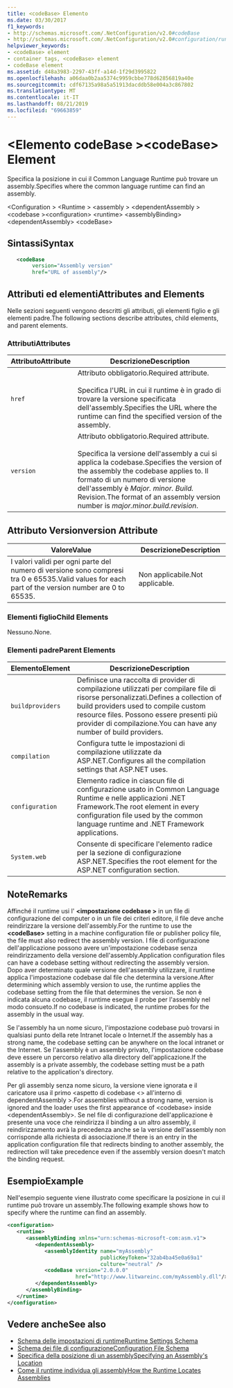 ```yaml
---
title: <codeBase> Elemento
ms.date: 03/30/2017
f1_keywords:
- http://schemas.microsoft.com/.NetConfiguration/v2.0#codeBase
- http://schemas.microsoft.com/.NetConfiguration/v2.0#configuration/runtime/assemblyBinding/dependentAssembly/codeBase
helpviewer_keywords:
- <codeBase> element
- container tags, <codeBase> element
- codeBase element
ms.assetid: d48a3983-2297-43ff-a14d-1f29d3995822
ms.openlocfilehash: a06daa0b2aa5374c9959cbbe778d62856819a40e
ms.sourcegitcommit: cdf67135a98a5a51913dacddb58e004a3c867802
ms.translationtype: MT
ms.contentlocale: it-IT
ms.lasthandoff: 08/21/2019
ms.locfileid: "69663859"
---
```

# <a name="codebase-element"></a><span data-ttu-id="2861f-102">\<Elemento codeBase ></span><span class="sxs-lookup"><span data-stu-id="2861f-102">\<codeBase> Element</span></span>

<span data-ttu-id="2861f-103">Specifica la posizione in cui il Common Language Runtime può trovare un assembly.</span><span class="sxs-lookup"><span data-stu-id="2861f-103">Specifies where the common language runtime can find an assembly.</span></span>

<span data-ttu-id="2861f-104">\<Configuration > \<Runtime > \<assembly > \<dependentAssembly > \<codebase ></span><span class="sxs-lookup"><span data-stu-id="2861f-104">\<configuration> \<runtime> \<assemblyBinding> \<dependentAssembly> \<codeBase></span></span>

## <a name="syntax"></a><span data-ttu-id="2861f-105">Sintassi</span><span class="sxs-lookup"><span data-stu-id="2861f-105">Syntax</span></span>

```xml
   <codeBase
        version="Assembly version"
        href="URL of assembly"/>
```

## <a name="attributes-and-elements"></a><span data-ttu-id="2861f-106">Attributi ed elementi</span><span class="sxs-lookup"><span data-stu-id="2861f-106">Attributes and Elements</span></span>

<span data-ttu-id="2861f-107">Nelle sezioni seguenti vengono descritti gli attributi, gli elementi figlio e gli elementi padre.</span><span class="sxs-lookup"><span data-stu-id="2861f-107">The following sections describe attributes, child elements, and parent elements.</span></span>

### <a name="attributes"></a><span data-ttu-id="2861f-108">Attributi</span><span class="sxs-lookup"><span data-stu-id="2861f-108">Attributes</span></span>

|<span data-ttu-id="2861f-109">Attributo</span><span class="sxs-lookup"><span data-stu-id="2861f-109">Attribute</span></span>|<span data-ttu-id="2861f-110">Descrizione</span><span class="sxs-lookup"><span data-stu-id="2861f-110">Description</span></span>|
|---------------|-----------------|
|`href`|<span data-ttu-id="2861f-111">Attributo obbligatorio.</span><span class="sxs-lookup"><span data-stu-id="2861f-111">Required attribute.</span></span><br /><br /> <span data-ttu-id="2861f-112">Specifica l'URL in cui il runtime è in grado di trovare la versione specificata dell'assembly.</span><span class="sxs-lookup"><span data-stu-id="2861f-112">Specifies the URL where the runtime can find the specified version of the assembly.</span></span>|
|`version`|<span data-ttu-id="2861f-113">Attributo obbligatorio.</span><span class="sxs-lookup"><span data-stu-id="2861f-113">Required attribute.</span></span><br /><br /> <span data-ttu-id="2861f-114">Specifica la versione dell'assembly a cui si applica la codebase.</span><span class="sxs-lookup"><span data-stu-id="2861f-114">Specifies the version of the assembly the codebase applies to.</span></span> <span data-ttu-id="2861f-115">Il formato di un numero di versione dell'assembly è *Major. minor. Build.* Revision.</span><span class="sxs-lookup"><span data-stu-id="2861f-115">The format of an assembly version number is *major.minor.build.revision*.</span></span>|

## <a name="version-attribute"></a><span data-ttu-id="2861f-116">Attributo Version</span><span class="sxs-lookup"><span data-stu-id="2861f-116">version Attribute</span></span>

|<span data-ttu-id="2861f-117">Valore</span><span class="sxs-lookup"><span data-stu-id="2861f-117">Value</span></span>|<span data-ttu-id="2861f-118">Descrizione</span><span class="sxs-lookup"><span data-stu-id="2861f-118">Description</span></span>|
|-----------|-----------------|
|<span data-ttu-id="2861f-119">I valori validi per ogni parte del numero di versione sono compresi tra 0 e 65535.</span><span class="sxs-lookup"><span data-stu-id="2861f-119">Valid values for each part of the version number are 0 to 65535.</span></span>|<span data-ttu-id="2861f-120">Non applicabile.</span><span class="sxs-lookup"><span data-stu-id="2861f-120">Not applicable.</span></span>|

### <a name="child-elements"></a><span data-ttu-id="2861f-121">Elementi figlio</span><span class="sxs-lookup"><span data-stu-id="2861f-121">Child Elements</span></span>

<span data-ttu-id="2861f-122">Nessuno.</span><span class="sxs-lookup"><span data-stu-id="2861f-122">None.</span></span>

### <a name="parent-elements"></a><span data-ttu-id="2861f-123">Elementi padre</span><span class="sxs-lookup"><span data-stu-id="2861f-123">Parent Elements</span></span>

|<span data-ttu-id="2861f-124">Elemento</span><span class="sxs-lookup"><span data-stu-id="2861f-124">Element</span></span>|<span data-ttu-id="2861f-125">Descrizione</span><span class="sxs-lookup"><span data-stu-id="2861f-125">Description</span></span>|
|-------------|-----------------|
|`buildproviders`|<span data-ttu-id="2861f-126">Definisce una raccolta di provider di compilazione utilizzati per compilare file di risorse personalizzati.</span><span class="sxs-lookup"><span data-stu-id="2861f-126">Defines a collection of build providers used to compile custom resource files.</span></span> <span data-ttu-id="2861f-127">Possono essere presenti più provider di compilazione.</span><span class="sxs-lookup"><span data-stu-id="2861f-127">You can have any number of build providers.</span></span>|
|`compilation`|<span data-ttu-id="2861f-128">Configura tutte le impostazioni di compilazione utilizzate da ASP.NET.</span><span class="sxs-lookup"><span data-stu-id="2861f-128">Configures all the compilation settings that ASP.NET uses.</span></span>|
|`configuration`|<span data-ttu-id="2861f-129">Elemento radice in ciascun file di configurazione usato in Common Language Runtime e nelle applicazioni .NET Framework.</span><span class="sxs-lookup"><span data-stu-id="2861f-129">The root element in every configuration file used by the common language runtime and .NET Framework applications.</span></span>|
|`System.web`|<span data-ttu-id="2861f-130">Consente di specificare l'elemento radice per la sezione di configurazione ASP.NET.</span><span class="sxs-lookup"><span data-stu-id="2861f-130">Specifies the root element for the ASP.NET configuration section.</span></span>|

## <a name="remarks"></a><span data-ttu-id="2861f-131">Note</span><span class="sxs-lookup"><span data-stu-id="2861f-131">Remarks</span></span>

<span data-ttu-id="2861f-132">Affinché il runtime usi l'  **\<impostazione codebase >** in un file di configurazione del computer o in un file dei criteri editore, il file deve anche reindirizzare la versione dell'assembly.</span><span class="sxs-lookup"><span data-stu-id="2861f-132">For the runtime to use the **\<codeBase>** setting in a machine configuration file or publisher policy file, the file must also redirect the assembly version.</span></span> <span data-ttu-id="2861f-133">I file di configurazione dell'applicazione possono avere un'impostazione codebase senza reindirizzamento della versione dell'assembly.</span><span class="sxs-lookup"><span data-stu-id="2861f-133">Application configuration files can have a codebase setting without redirecting the assembly version.</span></span> <span data-ttu-id="2861f-134">Dopo aver determinato quale versione dell'assembly utilizzare, il runtime applica l'impostazione codebase dal file che determina la versione.</span><span class="sxs-lookup"><span data-stu-id="2861f-134">After determining which assembly version to use, the runtime applies the codebase setting from the file that determines the version.</span></span> <span data-ttu-id="2861f-135">Se non è indicata alcuna codebase, il runtime esegue il probe per l'assembly nel modo consueto.</span><span class="sxs-lookup"><span data-stu-id="2861f-135">If no codebase is indicated, the runtime probes for the assembly in the usual way.</span></span>

<span data-ttu-id="2861f-136">Se l'assembly ha un nome sicuro, l'impostazione codebase può trovarsi in qualsiasi punto della rete Intranet locale o Internet.</span><span class="sxs-lookup"><span data-stu-id="2861f-136">If the assembly has a strong name, the codebase setting can be anywhere on the local intranet or the Internet.</span></span> <span data-ttu-id="2861f-137">Se l'assembly è un assembly privato, l'impostazione codebase deve essere un percorso relativo alla directory dell'applicazione.</span><span class="sxs-lookup"><span data-stu-id="2861f-137">If the assembly is a private assembly, the codebase setting must be a path relative to the application's directory.</span></span>

<span data-ttu-id="2861f-138">Per gli assembly senza nome sicuro, la versione viene ignorata e il caricatore usa il primo \<aspetto di codebase \<> all'interno di dependentAssembly >.</span><span class="sxs-lookup"><span data-stu-id="2861f-138">For assemblies without a strong name, version is ignored and the loader uses the first appearance of \<codebase> inside \<dependentAssembly>.</span></span> <span data-ttu-id="2861f-139">Se nel file di configurazione dell'applicazione è presente una voce che reindirizza il binding a un altro assembly, il reindirizzamento avrà la precedenza anche se la versione dell'assembly non corrisponde alla richiesta di associazione.</span><span class="sxs-lookup"><span data-stu-id="2861f-139">If there is an entry in the application configuration file that redirects binding to another assembly, the redirection will take precedence even if the assembly version doesn't match the binding request.</span></span>

## <a name="example"></a><span data-ttu-id="2861f-140">Esempio</span><span class="sxs-lookup"><span data-stu-id="2861f-140">Example</span></span>

<span data-ttu-id="2861f-141">Nell'esempio seguente viene illustrato come specificare la posizione in cui il runtime può trovare un assembly.</span><span class="sxs-lookup"><span data-stu-id="2861f-141">The following example shows how to specify where the runtime can find an assembly.</span></span>

```xml
<configuration>
   <runtime>
      <assemblyBinding xmlns="urn:schemas-microsoft-com:asm.v1">
         <dependentAssembly>
            <assemblyIdentity name="myAssembly"
                              publicKeyToken="32ab4ba45e0a69a1"
                              culture="neutral" />
            <codeBase version="2.0.0.0"
                      href="http://www.litwareinc.com/myAssembly.dll"/>
         </dependentAssembly>
      </assemblyBinding>
   </runtime>
</configuration>
```

## <a name="see-also"></a><span data-ttu-id="2861f-142">Vedere anche</span><span class="sxs-lookup"><span data-stu-id="2861f-142">See also</span></span>

- [<span data-ttu-id="2861f-143">Schema delle impostazioni di runtime</span><span class="sxs-lookup"><span data-stu-id="2861f-143">Runtime Settings Schema</span></span>](index.md)
- [<span data-ttu-id="2861f-144">Schema dei file di configurazione</span><span class="sxs-lookup"><span data-stu-id="2861f-144">Configuration File Schema</span></span>](../index.md)
- [<span data-ttu-id="2861f-145">Specifica della posizione di un assembly</span><span class="sxs-lookup"><span data-stu-id="2861f-145">Specifying an Assembly's Location</span></span>](../../specify-assembly-location.md)
- [<span data-ttu-id="2861f-146">Come il runtime individua gli assembly</span><span class="sxs-lookup"><span data-stu-id="2861f-146">How the Runtime Locates Assemblies</span></span>](../../../deployment/how-the-runtime-locates-assemblies.md)
